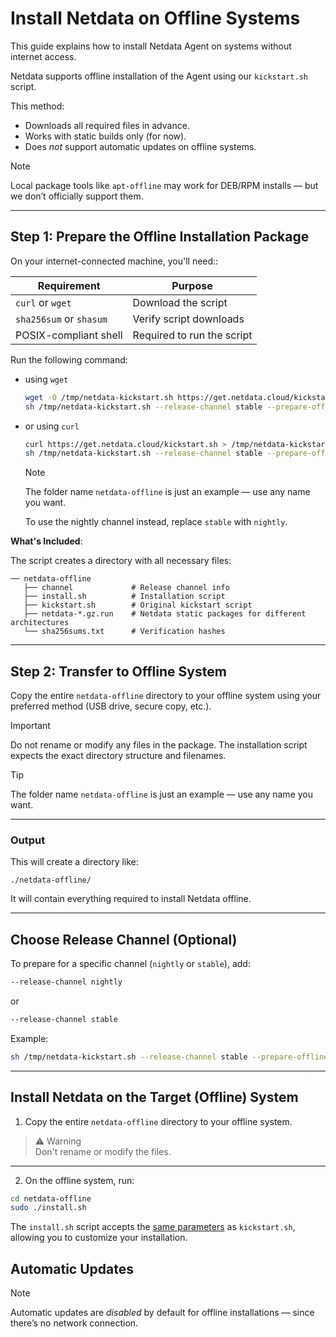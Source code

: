 # Install Netdata on Offline Systems

This guide explains how to install Netdata Agent on systems without internet access.

Netdata supports offline installation of the Agent using our `kickstart.sh` script.

This method:

- Downloads all required files in advance.
- Works with static builds only (for now).
- Does *not* support automatic updates on offline systems.

> [!NOTE]
> Local package tools like `apt-offline` may work for DEB/RPM installs — but we don’t officially support them.

---

## Step 1: Prepare the Offline Installation Package

On your internet-connected machine, you'll need::

| Requirement             | Purpose                    |
|-------------------------|----------------------------|
| `curl` or `wget`        | Download the script        |
| `sha256sum` or `shasum` | Verify script downloads    |
| POSIX-compliant shell   | Required to run the script |

Run the following command:

- using `wget`
  ```bash
  wget -O /tmp/netdata-kickstart.sh https://get.netdata.cloud/kickstart.sh
  sh /tmp/netdata-kickstart.sh --release-channel stable --prepare-offline-install-source ./netdata-offline
  ```
- or using `curl`
  ```bash
  curl https://get.netdata.cloud/kickstart.sh > /tmp/netdata-kickstart.sh
  sh /tmp/netdata-kickstart.sh --release-channel stable --prepare-offline-install-source ./netdata-offline
  ```

  > [!NOTE]
  > The folder name `netdata-offline` is just an example — use any name you want.
  >
  > To use the nightly channel instead, replace `stable` with `nightly`.

**What's Included**:

The script creates a directory with all necessary files:

```
── netdata-offline
   ├── channel             # Release channel info
   ├── install.sh          # Installation script
   ├── kickstart.sh        # Original kickstart script
   ├── netdata-*.gz.run    # Netdata static packages for different architectures
   └── sha256sums.txt      # Verification hashes
```

---

## Step 2: Transfer to Offline System

Copy the entire `netdata-offline` directory to your offline system using your preferred method (USB drive, secure copy, etc.).

> [!IMPORTANT]  
> Do not rename or modify any files in the package.
> The installation script expects the exact directory structure and filenames.

> [!TIP]
> The folder name `netdata-offline` is just an example — use any name you want.

---

### Output

This will create a directory like:

```
./netdata-offline/
```

It will contain everything required to install Netdata offline.

---

## Choose Release Channel (Optional)

To prepare for a specific channel (`nightly` or `stable`), add:

```bash
--release-channel nightly
```

or

```bash
--release-channel stable
```

Example:

```bash
sh /tmp/netdata-kickstart.sh --release-channel stable --prepare-offline-install-source ./netdata-offline
```

---

## Install Netdata on the Target (Offline) System

1. Copy the entire `netdata-offline` directory to your offline system.

> ⚠️ Warning  
> Don't rename or modify the files.

---

2. On the offline system, run:

```bash
cd netdata-offline
sudo ./install.sh
```

The `install.sh` script accepts the [same parameters](/packaging/installer/methods/kickstart.md#optional-parameters-for-kickstartsh) as `kickstart.sh`, allowing you to customize your installation.

## Automatic Updates

> [!NOTE]  
> Automatic updates are *disabled* by default for offline installations — since there’s no network connection.